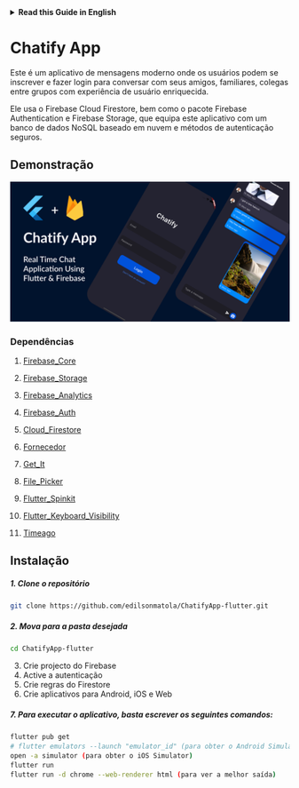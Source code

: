 <details>
<summary>
<strong> Read this Guide in English </strong>
</summary>
    <ul>
        <li><a href="./README.md"> English </a></li>
    </ul>

</details>

# Chatify App

Este é um aplicativo de mensagens moderno onde os usuários podem se inscrever e fazer login para conversar com seus amigos, familiares, colegas entre grupos com experiência de usuário enriquecida.

Ele usa o Firebase Cloud Firestore, bem como o pacote Firebase Authentication e Firebase Storage, que equipa este aplicativo com um banco de dados NoSQL baseado em nuvem e métodos de autenticação seguros.

## Demonstração

![Chatify-app-preview](/.github/images/preview/Chatify-app-preview.png)

### Dependências

1. [Firebase_Core](https://pub.dev/packages/firebase_core)

1. [Firebase_Storage](https://pub.dev/packages/firebase_storage)

1. [Firebase_Analytics](https://pub.dev/packages/firebase_analytics)

1. [Firebase_Auth](https://pub.dev/packages/firebase_auth)

1. [Cloud_Firestore](https://pub.dev/packages/cloud_firestore)

1. [Fornecedor](https://pub.dev/packages/provider)

1. [Get_It](https://pub.dev/packages/get_it)

1. [File_Picker](https://pub.dev/packages/file_picker)

1. [Flutter_Spinkit](https://pub.dev/packages/flutter_spinkit)

1. [Flutter_Keyboard_Visibility](https://pub.dev/packages/flutter_keyboard_visibility)

1. [Timeago](https://pub.dev/packages/timeago)

## Instalação

##### 1. Clone o repositório

```bash
git clone https://github.com/edilsonmatola/ChatifyApp-flutter.git
```

##### 2. Mova para a pasta desejada

```bash
cd ChatifyApp-flutter
```

3. Crie projecto do Firebase
4. Active a autenticação
5. Crie regras do Firestore
6. Crie aplicativos para Android, iOS e Web

##### 7. Para executar o aplicativo, basta escrever os seguintes comandos:

```bash
flutter pub get
# flutter emulators --launch "emulator_id" (para obter o Android Simulator)
open -a simulator (para obter o iOS Simulator)
flutter run
flutter run -d chrome --web-renderer html (para ver a melhor saída)
```
